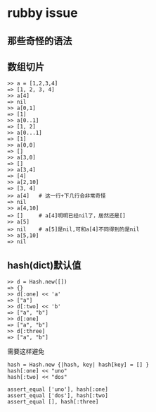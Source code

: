 rubby issue
===

那些奇怪的语法
---

数组切片
---

    >> a = [1,2,3,4]
    => [1, 2, 3, 4]
    >> a[4]
    => nil
    >> a[0,1]
    => [1]
    >> a[0..1]
    => [1, 2]
    >> a[0...1]
    => [1]
    >> a[0,0]
    => []
    >> a[3,0]
    => []
    >> a[3,4]
    => [4]
    >> a[2,10]
    => [3, 4]
    >> a[4]   # 这一行+下几行会非常奇怪
    => nil
    >> a[4,10]
    => []     # a[4]明明已经nil了，居然还是[]
    >> a[5]
    => nil    # a[5]是nil,可和a[4]不同得到的是nil
    >> a[5,10]
    => nil

hash(dict)默认值
---

    >> d = Hash.new([])
    => {}
    >> d[:one] << 'a'
    => ["a"]
    >> d[:two] << 'b'
    => ["a", "b"]
    >> d[:one]
    => ["a", "b"]
    >> d[:three]
    => ["a", "b"]

需要这样避免

    hash = Hash.new {|hash, key| hash[key] = [] }
    hash[:one] << "uno"
    hash[:two] << "dos"

    assert_equal ['uno'], hash[:one]
    assert_equal ['dos'], hash[:two]
    assert_equal [], hash[:three]
